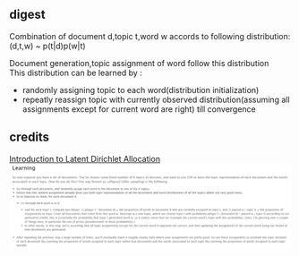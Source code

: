 ## digest
Combination of document d,topic t,word w accords to following distribution:  
(d,t,w) ~ p(t|d)p(w|t)  

Document generation,topic assignment of word follow this distribution  
This distribution can be learned by :  
- randomly assigning topic to each word(distribution initialization)
- repeatly reassign topic with currently observed distribution(assuming all assignments except for current word are right) till convergence

## credits
<a href='https://blog.echen.me/2011/08/22/introduction-to-latent-dirichlet-allocation/'>Introduction to Latent Dirichlet Allocation</a>
<img src='./screenshot1.png'/>
